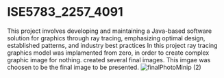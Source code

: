 # ISE5783_2257_4091
This project involves developing and maintaining a Java-based software solution for graphics through ray tracing, emphasizing optimal design, established patterns, and industry best practices
In this project ray tracing graphics model was implamented from zero, in order to create complex graphic image for nothing. created several final images. This imgae was choosen to be the final image to be presented. 
![finalPhotoMinip (2)](https://github.com/yosef147yosef/ISE5783_2257_4091/assets/128507240/398e7777-8ecc-48c0-97f9-07c643938d29)
